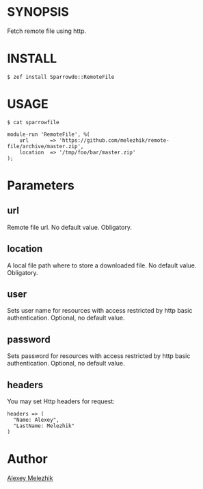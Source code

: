 # SYNOPSIS

Fetch remote file using http.

# INSTALL

    $ zef install Sparrowdo::RemoteFile

# USAGE

    $ cat sparrowfile

    module-run 'RemoteFile', %(
        url       => 'https://github.com/melezhik/remote-file/archive/master.zip',
        location  => '/tmp/foo/bar/master.zip'
    );
    

# Parameters

## url

Remote file url. No default value. Obligatory.

## location

A local file path where to store a downloaded file. No default value. Obligatory.

## user

Sets user name for resources with access restricted by http basic authentication. Optional,
no default value.

## password

Sets password for resources with access restricted by http basic authentication. Optional,
no default value.

## headers

You may set Http headers for request:

    headers => (
      "Name: Alexey",
      "LastName: Melezhik"
    )

# Author

[Alexey Melezhik](melezhik@gmail.com)
